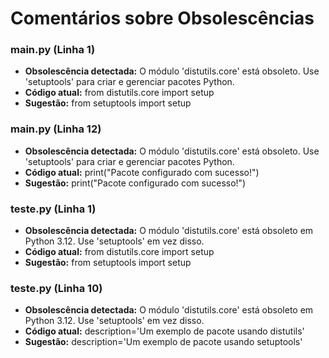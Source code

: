 # Comentários sobre Obsolescências

### main.py (Linha 1)
- **Obsolescência detectada:** O módulo 'distutils.core' está obsoleto. Use 'setuptools' para criar e gerenciar pacotes Python.
- **Código atual:** from distutils.core import setup
- **Sugestão:** from setuptools import setup


### main.py (Linha 12)
- **Obsolescência detectada:** O módulo 'distutils.core' está obsoleto. Use 'setuptools' para criar e gerenciar pacotes Python.
- **Código atual:** print("Pacote configurado com sucesso!")
- **Sugestão:** print("Pacote configurado com sucesso!")


### teste.py (Linha 1)
- **Obsolescência detectada:** O módulo 'distutils.core' está obsoleto em Python 3.12. Use 'setuptools' em vez disso.
- **Código atual:** from distutils.core import setup
- **Sugestão:** from setuptools import setup


### teste.py (Linha 10)
- **Obsolescência detectada:** O módulo 'distutils.core' está obsoleto em Python 3.12. Use 'setuptools' em vez disso.
- **Código atual:** description='Um exemplo de pacote usando distutils'
- **Sugestão:** description='Um exemplo de pacote usando setuptools'

